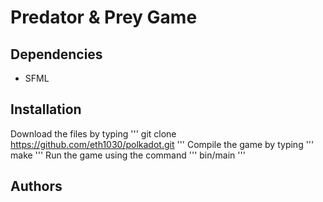 # Predator & Prey Game

## Dependencies
- SFML
## Installation

Download the files by typing 
'''
git clone https://github.com/eth1030/polkadot.git
'''
Compile the game by typing
'''
make
'''
Run the game using the command
'''
bin/main
'''

## Authors


